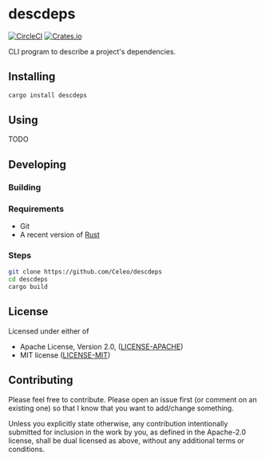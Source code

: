 # descdeps

[![CircleCI](https://circleci.com/gh/Celeo/descdeps.svg?style=svg)](https://circleci.com/gh/Celeo/descdeps)
[![Crates.io](https://img.shields.io/crates/v/descdeps)](https://crates.io/crates/descdeps)

CLI program to describe a project's dependencies.

## Installing

```bash
cargo install descdeps
```

## Using

TODO

## Developing

### Building

### Requirements

* Git
* A recent version of [Rust](https://www.rust-lang.org/tools/install)

### Steps

```sh
git clone https://github.com/Celeo/descdeps
cd descdeps
cargo build
```

## License

Licensed under either of

* Apache License, Version 2.0, ([LICENSE-APACHE](LICENSE-APACHE))
* MIT license ([LICENSE-MIT](LICENSE-MIT))

## Contributing

Please feel free to contribute. Please open an issue first (or comment on an existing one) so that I know that you want to add/change something.

Unless you explicitly state otherwise, any contribution intentionally submitted for inclusion in the work by you, as defined in the Apache-2.0 license,
shall be dual licensed as above, without any additional terms or conditions.
